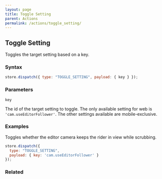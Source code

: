 ```yaml
---
layout: page
title: Toggle Setting
parent: Actions
permalink: /actions/toggle_setting/
---
```


## Toggle Setting

Toggles the target setting based on a key.

### Syntax

```js
store.dispatch({ type: "TOGGLE_SETTING", payload: { key } });
```

### Parameters

`key`

The id of the target setting to toggle. The only available setting for web is `'cam.useEditorFollower'`. The other settings available are mobile-exclusive.

### Examples

Toggles whether the editor camera keeps the rider in view while scrubbing.

```js
store.dispatch({
  type: "TOGGLE_SETTING",
  payload: { key: 'cam.useEditorFollower' }
});
```

### Related
